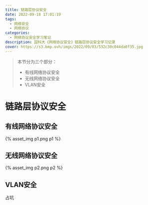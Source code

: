 ```yaml
---
title: 链路层协议安全
date: 2022-09-18 17:01:19
tags: 
  - 网络安全
  - 网络协议
categories:
  - 网络协议安全学习笔记
description: 国科大《网络协议安全》链路层协议安全学习记录
cover: https://s3.bmp.ovh/imgs/2022/09/03/532c30c044da0f35.jpg
---
```


> 本节分为三个部分：
> - 有线网络协议安全
> - 无线网络协议安全
> - VLAN安全

# 链路层协议安全
## 有线网络协议安全
{% asset_img p1.png p1 %}

## 无线网络协议安全
{% asset_img p2.png p2 %}

## VLAN安全
占坑
